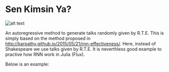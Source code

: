 # Sen Kimsin Ya?
![alt text](https://github.com/[username]/[reponame]/blob/[branch]/image.jpg?raw=true)

An autoregressive method to generate talks randomly given by R.T.E. This is simply based on the method proposed in http://karpathy.github.io/2015/05/21/rnn-effectiveness/. Here, instead of Shakespeare we use talks given by R.T.E.  It is neverthless good example to practive how RNN work in Julia (Flux). 


Below is an example:

 
